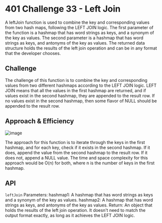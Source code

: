 # 401 Challenge 33 - Left Join

A leftJoin function is used to combine the key and corresponding values from two hash maps, following the LEFT JOIN logic. The first parameter of the function is a hashmap that has word strings as keys, and a synonym of the key as values. The second parameter is a hashmap that has word strings as keys, and antonyms of the key as values. The returned data structure holds the results of the left join operation and can be in any format that the developer chooses.

## Challenge

The challenge of this function is to combine the key and corresponding values from two different hashmaps according to the LEFT JOIN logic. LEFT JOIN means that all the values in the first hashmap are returned, and if values exist in the second hashmap, they are appended to the result row. If no values exist in the second hashmap, then some flavor of NULL should be appended to the result row.

## Approach & Efficiency

![image](https://user-images.githubusercontent.com/105423307/211943049-dd8f49e4-65f2-4c7f-9d56-dd1a76c25f69.png)

The approach for this function is to iterate through the keys in the first hashmap, and for each key, check if it exists in the second hashmap. If it does, append the value from the second hashmap to the result row. If it does not, append a NULL value. The time and space complexity for this approach would be O(n) for both, where n is the number of keys in the first hashmap.

## API

`leftJoin`
Parameters:
hashmap1: A hashmap that has word strings as keys and a synonym of the key as values.
hashmap2: A hashmap that has word strings as keys, and antonyms of the key as values.
Return:
An object that holds the results of the left join operation. It doesn't need to match the output format exactly, as long as it achieves the LEFT JOIN logic.
